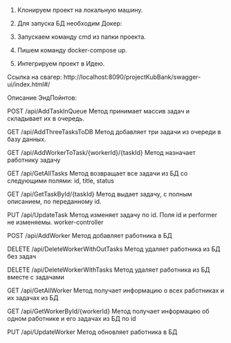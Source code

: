 1. Клонируем проект на локальную машину.

2. Для запуска БД необходим Докер:

3. Запускаем команду cmd из папки проекта.

4. Пишем команду docker-compose up.

5. Интегрируем проект в Идею.

Ссылка на свагер: http://localhost:8090/projectKubBank/swagger-ui/index.html#/

Описание ЭндПойнтов:

POST
/api/AddTaskInQueue
Метод принимает массив задач и складывает их в очередь.


GET
/api/AddThreeTasksToDB
Метод добавляет три задачи из очереди в базу данных.

GET
/api/AddWorkerToTask/{workerId}/{taskId}
Метод назначает работнику задачу

GET
/api/GetAllTasks
Метод возвращает все задачи из БД со следующими полями: id, title, status

GET
/api/GetTaskById/{taskId}
Метод выдает задачу, с полным описанием, по переданному id.

PUT
/api/UpdateTask
Метод изменяет задачу по id. Поля id и performer не изменяемы.
worker-controller

POST
/api/AddWorker
Метод добавляет работника в БД

DELETE
/api/DeleteWorkerWithOutTasks
Метод удаляет работника из БД без задач

DELETE
/api/DeleteWorkerWithTasks
Метод удаляет работника из БД вместе с задачами

GET
/api/GetAllWorker
Метод получает информацию о всех работниках и их задачах из БД

GET
/api/GetWorkerById/{workerId}
Метод получает информацию об одном работнике и его задачах из БД по id

PUT
/api/UpdateWorker
Метод обновляет работника в БД
